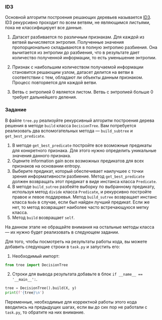 ### ID3

Основной алгоритм построения решающих деревьев называется [ID3](https://ru.wikipedia.org/wiki/ID3_(%D0%B0%D0%BB%D0%B3%D0%BE%D1%80%D0%B8%D1%82%D0%BC)). ID3 
рекурсивно проходит по всем ветвям, не являющимся листьями, пока не классифицирует все данные.

1. Датасет разбивается по различным признакам. 
   Для каждой из ветвей вычисляется энтропия. Полученные значения пропорционально складываются в полную энтропию разбиения. Она вычитается из энтропии до разбиения, что в результате дает количество полученной информации, то есть уменьшение энтропии.
    
2. Признак с наибольшим количеством получаемой информации становится решающим узлом, датасет делится на ветви в соответствии с тем, обладают ли объекты данным признаком. Процесс повторяется для каждой ветви.
   
3. Ветвь с энтропией 0 является листом.
   Ветвь с энтропией больше 0 требует дальнейшего деления.



### Задание


В файле `tree.py` реализуйте рекурсивный алгоритм построения дерева решения в методе
`build` класса `DecisionTree`. Вам потребуется реализовать два вспомогательных 
метода &mdash; `build_subtree` и `get_best_predicate`.
1. В методе `get_best_predicate` постройте все возможные предикаты для конкретного 
   признака. Для этого нужно определить уникальные значения данного признака.
2. Оцените information gain всех возможных предикатов для всех признаков на основании entropy.
3. Выберите предикат, который обеспечивает наилучшее с точки зрения информативности 
   разбиение. Метод `get_best_predicate` должен возвращать этот предикат в виде инстанса 
   класса `Predicate`.
4. В методе `build_sutree` разбейте выборку по выбранному предикату, используя 
   метод `divide` класса `Predicate`, и рекурсивно постройте правое и левое поддеревья. Метод `build_sutree` 
   возвращает инстанс класса `Node` в случае, если был найден лучший предикат. 
   Если же нет, то метод возвращает наиболее часто встречающуюся метку класса.
5. Метод `build` возвращает `self`.
 
На данном этапе не обращайте внимания на остальные методы класса &mdash; их нужно будет реализовать 
в следующем задании. 

Для того, чтобы посмотреть на результаты работы кода, вы можете добавить
следующие строки в `task.py` и запустить его:
1. Необходимый импорт:
 ```python
from tree import DecisionTree  
```
2. Строки для вывода результата добавьте в блок `if __name__ == '__main__':`.
```python
tree = DecisionTree().build(X, y) 
print(f'{tree}\n')
```
Переменные, необходимые для корректной работы этого кода вводились на предыдущих шагах,
если вы до сих пор не работали с `task.py`, то обратите на них внимание.